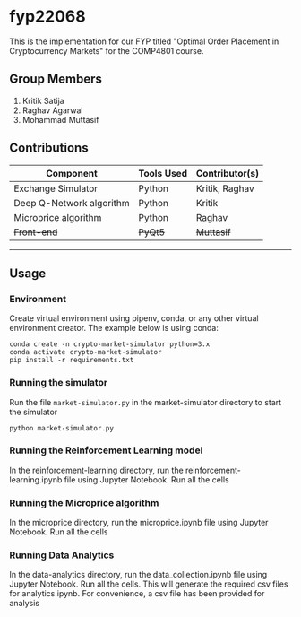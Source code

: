 # fyp22068

This is the implementation for our FYP titled "Optimal Order Placement in Cryptocurrency Markets" for the COMP4801 course.

## Group Members

1. Kritik Satija
2. Raghav Agarwal
3. Mohammad Muttasif

## Contributions

| Component                          | Tools Used | Contributor(s)    |
|------------------------------------|------------|-------------------|
| Exchange Simulator                 | Python     | Kritik, Raghav    |
| Deep Q-Network algorithm           | Python     | Kritik            |
| Microprice algorithm               | Python     | Raghav            |
| ~~Front-end~~                          | ~~PyQt5~~      | ~~Muttasif~~          |

*******

## Usage

### Environment

Create virtual environment using pipenv, conda, or any other virtual environment creator. The example below is using conda:
```
conda create -n crypto-market-simulator python=3.x
conda activate crypto-market-simulator
pip install -r requirements.txt
```

### Running the simulator

Run the file `market-simulator.py` in the market-simulator directory to start the simulator
```
python market-simulator.py
```

### Running the Reinforcement Learning model

In the reinforcement-learning directory, run the reinforcement-learning.ipynb file using Jupyter Notebook. Run all the cells

### Running the Microprice algorithm

In the microprice directory, run the microprice.ipynb file using Jupyter Notebook. Run all the cells

### Running Data Analytics

In the data-analytics directory, run the data_collection.ipynb file using Jupyter Notebook. Run all the cells. This will generate the required csv files for analytics.ipynb. For convenience, a csv file has been provided for analysis
